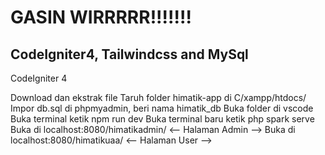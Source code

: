 # GASIN WIRRRRR!!!!!!!
## CodeIgniter4, Tailwindcss and MySql

CodeIgniter 4

Download dan ekstrak file
Taruh folder himatik-app di C/xampp/htdocs/
Impor db.sql di phpmyadmin, beri nama himatik_db
Buka folder di vscode
Buka terminal ketik npm run dev
Buka terminal baru ketik php spark serve
Buka di localhost:8080/himatikadmin/ <-- Halaman Admin -->
Buka di localhost:8080/himatikuaa/ <-- Halaman User -->
